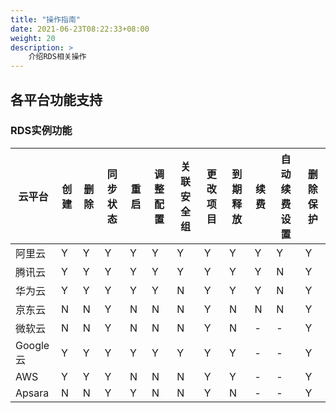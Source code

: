 ```yaml
---
title: "操作指南"
date: 2021-06-23T08:22:33+08:00
weight: 20
description: >
    介绍RDS相关操作
---
```


## 各平台功能支持

### RDS实例功能
| 云平台   | 创建    | 删除 | 同步状态 | 重启 | 调整配置 | 关联安全组 | 更改项目 | 到期释放 | 续费 | 自动续费设置 | 删除保护 |
| -------- | ------- | ---- | -------- | ---- | -------- | ---------  | -------- | -------- | ---- | ------------ | -------- |
| 阿里云   | Y       | Y    | Y        | Y    | Y        | Y          | Y        | Y        | Y    | Y            |  Y       |
| 腾讯云   | Y       | Y    | Y        | Y    | Y        | Y          | Y        | Y        | Y    | N            |  Y       |
| 华为云   | Y       | Y    | Y        | Y    | Y        | N          | Y        | Y        | Y    | N            |  Y       |
| 京东云   | N       | N    | Y        | N    | N        | N          | Y        | N        | N    | N            |  Y       |
| 微软云   | N       | N    | Y        | N    | N        | N          | Y        | N        | -    | -            |  Y       |
| Google云 | Y       | Y    | Y        | Y    | Y        | Y          | Y        | Y        | -    | -            |  Y       |
| AWS      | Y       | Y    | Y        | N    | N        | N          | Y        | Y       | -    | -            |  Y       |
| Apsara   | N       | N    | Y        | Y    | N        | N          | Y        | N        | -    | -            |  Y       |

